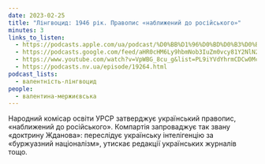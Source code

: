 ```yaml
---
date: 2023-02-25
title: "Лінгвоцид: 1946 рік. Правопис «наближений до російського»"
minutes: 3
links_to_listen:
  - https://podcasts.apple.com/ua/podcast/%D0%BB%D1%96%D0%BD%D0%B3%D0%B2%D0%BE%D1%86%D0%B8%D0%B4-1946-%D1%80%D1%96%D0%BA-%D0%BF%D1%80%D0%B0%D0%B2%D0%BE%D0%BF%D0%B8%D1%81-%D0%BD%D0%B0%D0%B1%D0%BB%D0%B8%D0%B6%D0%B5%D0%BD%D0%B8%D0%B9-%D0%B4%D0%BE-%D1%80%D0%BE%D1%81%D1%96%D0%B9%D1%81%D1%8C%D0%BA%D0%BE%D0%B3%D0%BE/id1581632743?i=1000601551793
  - https://podcasts.google.com/feed/aHR0cHM6Ly9hbmNob3IuZm0vcy81Y2NlN2UzOC9wb2RjYXN0L3Jzcw/episode/OTFhN2FmYzUtMGYzNC00ZjljLThkMTctODRmNTI5ZTYxNDQ3?sa=X&ved=0CAUQkfYCahcKEwj4wafu7JD-AhUAAAAAHQAAAAAQAQ
  - https://www.youtube.com/watch?v=VpWBG_8cu_g&list=PL9iYVdYhrmCDCw0McsTih8NNb-pgF3FFY&index=25
  - https://podcasts.nv.ua/episode/19264.html
podcast_lists:
  - валентність-лінгвоцид
people:
  - валентина-мержиєвська
---
```


Народний комісар освіти УРСР затверджує український правопис, «наближений до
російського». Компартія запроваджує так звану «доктрину Жданова»: переслідує
українську інтелігенцію за «буржуазний націоналізм», утискає редакції
українських журналів тощо.
